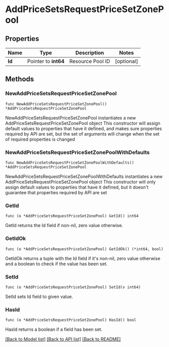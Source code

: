 # AddPriceSetsRequestPriceSetZonePool

## Properties

Name | Type | Description | Notes
------------ | ------------- | ------------- | -------------
**Id** | Pointer to **int64** | Resource Pool ID | [optional] 

## Methods

### NewAddPriceSetsRequestPriceSetZonePool

`func NewAddPriceSetsRequestPriceSetZonePool() *AddPriceSetsRequestPriceSetZonePool`

NewAddPriceSetsRequestPriceSetZonePool instantiates a new AddPriceSetsRequestPriceSetZonePool object
This constructor will assign default values to properties that have it defined,
and makes sure properties required by API are set, but the set of arguments
will change when the set of required properties is changed

### NewAddPriceSetsRequestPriceSetZonePoolWithDefaults

`func NewAddPriceSetsRequestPriceSetZonePoolWithDefaults() *AddPriceSetsRequestPriceSetZonePool`

NewAddPriceSetsRequestPriceSetZonePoolWithDefaults instantiates a new AddPriceSetsRequestPriceSetZonePool object
This constructor will only assign default values to properties that have it defined,
but it doesn't guarantee that properties required by API are set

### GetId

`func (o *AddPriceSetsRequestPriceSetZonePool) GetId() int64`

GetId returns the Id field if non-nil, zero value otherwise.

### GetIdOk

`func (o *AddPriceSetsRequestPriceSetZonePool) GetIdOk() (*int64, bool)`

GetIdOk returns a tuple with the Id field if it's non-nil, zero value otherwise
and a boolean to check if the value has been set.

### SetId

`func (o *AddPriceSetsRequestPriceSetZonePool) SetId(v int64)`

SetId sets Id field to given value.

### HasId

`func (o *AddPriceSetsRequestPriceSetZonePool) HasId() bool`

HasId returns a boolean if a field has been set.


[[Back to Model list]](../README.md#documentation-for-models) [[Back to API list]](../README.md#documentation-for-api-endpoints) [[Back to README]](../README.md)


